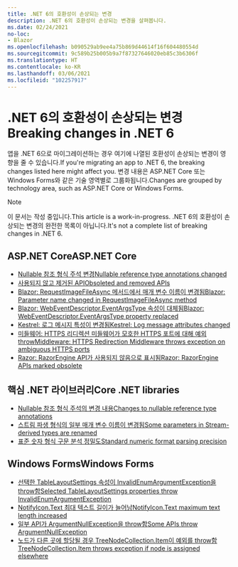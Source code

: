 ```yaml
---
title: .NET 6의 호환성이 손상되는 변경
description: .NET 6의 호환성이 손상되는 변경을 살펴봅니다.
ms.date: 02/24/2021
no-loc:
- Blazor
ms.openlocfilehash: b090529ab9ee4a75b869d44614f16f604480554d
ms.sourcegitcommit: 9c589b25b005b9a7f87327646020eb85c3b6306f
ms.translationtype: HT
ms.contentlocale: ko-KR
ms.lasthandoff: 03/06/2021
ms.locfileid: "102257917"
---
```

# <a name="breaking-changes-in-net-6"></a><span data-ttu-id="9a84c-103">.NET 6의 호환성이 손상되는 변경</span><span class="sxs-lookup"><span data-stu-id="9a84c-103">Breaking changes in .NET 6</span></span>

<span data-ttu-id="9a84c-104">앱을 .NET 6으로 마이그레이션하는 경우 여기에 나열된 호환성이 손상되는 변경이 영향을 줄 수 있습니다.</span><span class="sxs-lookup"><span data-stu-id="9a84c-104">If you're migrating an app to .NET 6, the breaking changes listed here might affect you.</span></span> <span data-ttu-id="9a84c-105">변경 내용은 ASP.NET Core 또는 Windows Forms와 같은 기술 영역별로 그룹화됩니다.</span><span class="sxs-lookup"><span data-stu-id="9a84c-105">Changes are grouped by technology area, such as ASP.NET Core or Windows Forms.</span></span>

> [!NOTE]
> <span data-ttu-id="9a84c-106">이 문서는 작성 중입니다.</span><span class="sxs-lookup"><span data-stu-id="9a84c-106">This article is a work-in-progress.</span></span> <span data-ttu-id="9a84c-107">.NET 6의 호환성이 손상되는 변경의 완전한 목록이 아닙니다.</span><span class="sxs-lookup"><span data-stu-id="9a84c-107">It's not a complete list of breaking changes in .NET 6.</span></span>

## <a name="aspnet-core"></a><span data-ttu-id="9a84c-108">ASP.NET Core</span><span class="sxs-lookup"><span data-stu-id="9a84c-108">ASP.NET Core</span></span>

- [<span data-ttu-id="9a84c-109">Nullable 참조 형식 주석 변경</span><span class="sxs-lookup"><span data-stu-id="9a84c-109">Nullable reference type annotations changed</span></span>](aspnet-core/6.0/nullable-reference-type-annotations-changed.md)
- [<span data-ttu-id="9a84c-110">사용되지 않고 제거된 API</span><span class="sxs-lookup"><span data-stu-id="9a84c-110">Obsoleted and removed APIs</span></span>](aspnet-core/6.0/obsolete-removed-apis.md)
- [<span data-ttu-id="9a84c-111">Blazor: RequestImageFileAsync 메서드에서 매개 변수 이름이 변경됨</span><span class="sxs-lookup"><span data-stu-id="9a84c-111">Blazor: Parameter name changed in RequestImageFileAsync method</span></span>](aspnet-core/6.0/blazor-parameter-name-changed-in-method.md)
- [<span data-ttu-id="9a84c-112">Blazor: WebEventDescriptor.EventArgsType 속성이 대체됨</span><span class="sxs-lookup"><span data-stu-id="9a84c-112">Blazor: WebEventDescriptor.EventArgsType property replaced</span></span>](aspnet-core/6.0/blazor-eventargstype-property-replaced.md)
- [<span data-ttu-id="9a84c-113">Kestrel: 로그 메시지 특성이 변경됨</span><span class="sxs-lookup"><span data-stu-id="9a84c-113">Kestrel: Log message attributes changed</span></span>](aspnet-core/6.0/kestrel-log-message-attributes-changed.md)
- [<span data-ttu-id="9a84c-114">미들웨어: HTTPS 리디렉션 미들웨어가 모호한 HTTPS 포트에 대해 예외 throw</span><span class="sxs-lookup"><span data-stu-id="9a84c-114">Middleware: HTTPS Redirection Middleware throws exception on ambiguous HTTPS ports</span></span>](aspnet-core/6.0/middleware-ambiguous-https-ports-exception.md)
- [<span data-ttu-id="9a84c-115">Razor: RazorEngine API가 사용되지 않음으로 표시됨</span><span class="sxs-lookup"><span data-stu-id="9a84c-115">Razor: RazorEngine APIs marked obsolete</span></span>](aspnet-core/6.0/razor-engine-apis-obsolete.md)

## <a name="core-net-libraries"></a><span data-ttu-id="9a84c-116">핵심 .NET 라이브러리</span><span class="sxs-lookup"><span data-stu-id="9a84c-116">Core .NET libraries</span></span>

- [<span data-ttu-id="9a84c-117">Nullable 참조 형식 주석의 변경 내용</span><span class="sxs-lookup"><span data-stu-id="9a84c-117">Changes to nullable reference type annotations</span></span>](core-libraries/6.0/nullable-ref-type-annotation-changes.md)
- [<span data-ttu-id="9a84c-118">스트림 파생 형식의 일부 매개 변수 이름이 변경됨</span><span class="sxs-lookup"><span data-stu-id="9a84c-118">Some parameters in Stream-derived types are renamed</span></span>](core-libraries/6.0/parameters-renamed-on-stream-derived-types.md)
- [<span data-ttu-id="9a84c-119">표준 숫자 형식 구문 분석 정밀도</span><span class="sxs-lookup"><span data-stu-id="9a84c-119">Standard numeric format parsing precision</span></span>](core-libraries/6.0/numeric-format-parsing-handles-higher-precision.md)

## <a name="windows-forms"></a><span data-ttu-id="9a84c-120">Windows Forms</span><span class="sxs-lookup"><span data-stu-id="9a84c-120">Windows Forms</span></span>

- [<span data-ttu-id="9a84c-121">선택한 TableLayoutSettings 속성이 InvalidEnumArgumentException을 throw함</span><span class="sxs-lookup"><span data-stu-id="9a84c-121">Selected TableLayoutSettings properties throw InvalidEnumArgumentException</span></span>](windows-forms/6.0/tablelayoutsettings-apis-throw-invalidenumargumentexception.md)
- [<span data-ttu-id="9a84c-122">NotifyIcon.Text 최대 텍스트 길이가 늘어남</span><span class="sxs-lookup"><span data-stu-id="9a84c-122">NotifyIcon.Text maximum text length increased</span></span>](windows-forms/6.0/notifyicon-text-max-text-length-increased.md)
- [<span data-ttu-id="9a84c-123">일부 API가 ArgumentNullException을 throw함</span><span class="sxs-lookup"><span data-stu-id="9a84c-123">Some APIs throw ArgumentNullException</span></span>](windows-forms/6.0/apis-throw-argumentnullexception.md)
- [<span data-ttu-id="9a84c-124">노드가 다른 곳에 할당될 경우 TreeNodeCollection.Item이 예외를 throw함</span><span class="sxs-lookup"><span data-stu-id="9a84c-124">TreeNodeCollection.Item throws exception if node is assigned elsewhere</span></span>](windows-forms/6.0/treenodecollection-item-throws-argumentexception.md)
